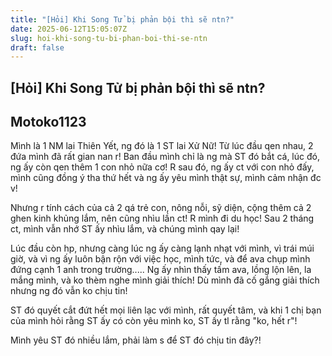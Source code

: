 ```yaml
---
title: "[Hỏi] Khi Song Tử bị phản bội thì sẽ ntn?"
date: 2025-06-12T15:05:07Z
slug: hoi-khi-song-tu-bi-phan-boi-thi-se-ntn
draft: false
---
```


## [Hỏi] Khi Song Tử bị phản bội thì sẽ ntn?

## Motoko1123

Mình là 1 NM lai Thiên Yết, ng đó là 1 ST lai Xử Nữ! Từ lúc đầu qen nhau, 2 đứa mình đã rất gian nan r! Ban đầu mình chỉ là ng mà ST đó bắt cá, lúc đó, ng ấy còn qen thêm 1 con nhỏ nữa cơ! R sau đó, ng ấy ct với con nhỏ đấy, mình cũng đồng ý tha thứ hết  và ng ấy yêu mình thật sự, mình cảm nhận đc v!
 
Nhưng r tính cách của cả 2 qá trẻ con, nông nỗi, sỹ diện, cộng thêm cả 2 ghen kinh khủng lắm, nên cũng nhìu lần ct! R mình đi du học! Sau 2 tháng ct, mình vẫn nhớ ST ấy nhìu lắm, và chúng mình qay lại!
 
Lúc đầu còn hp, nhưng càng lúc ng ấy càng lạnh nhạt với mình, vì trái múi giờ, và vì ng ấy luôn bận rộn với việc học, mình tức, và để ava chụp mình đứng cạnh 1 anh trong trường..... Ng ấy nhìn thấy tấm ava, lồng lộn lên, la mắng mình, và ko thèm nghe mình giải thích! Dù mình đã cố gắng giải thích nhưng ng đó vẫn ko chịu tin!
 
ST đó quyết cắt đứt hết mọi liên lạc với mình, rất quyết tâm, và khi 1 chị bạn của mình hỏi rằng ST ấy có còn yêu mình ko, ST ấy tl rằng "ko, hết r"!
 
Mình yêu ST đó nhiều lắm, phải làm s để ST đó chịu tin đây?!